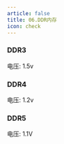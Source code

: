 ```yaml
---
article: false
title: 06.DDR内存
icon: check
---
```


### DDR3
电压: 1.5v





### DDR4
电压: 1.2v





### DDR5
电压: 1.1V









































